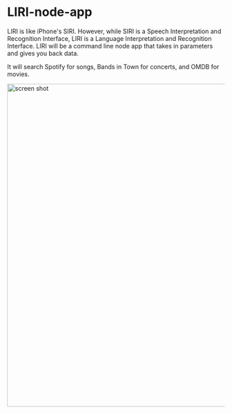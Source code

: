 # LIRI-node-app

LIRI is like iPhone's SIRI. However, while SIRI is a Speech Interpretation and Recognition Interface, LIRI is a Language Interpretation and Recognition Interface. LIRI will be a command line node app that takes in parameters and gives you back data.

It will search Spotify for songs, Bands in Town for concerts, and OMDB for movies.


<img width="746" alt="screen shot" src="https://user-images.githubusercontent.com/42022001/49035155-92bd0c80-f179-11e8-92c1-eca116650a13.png">
